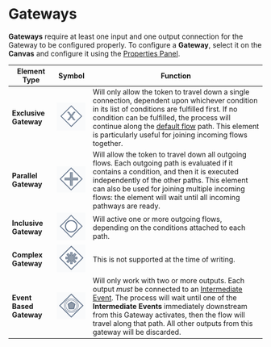 # Gateways

**Gateways** require at least one input and one output connection for the Gateway to be configured properly. To configure a **Gateway**, select it on the **Canvas** and configure it using the [Properties Panel](</docs/Rapid/4-Keyper Manual/3-Workflow/3-drawing-diagrams/3-drawing-diagrams.md>).

| Element Type | Symbol | Function |
| --- | --- | --- |
| **Exclusive Gateway** | ![A screenshot of how the "Exclusive Gateway" appears on the canvas. The Gateway is a diamond shape, with an x symbol inside.](<Gateway Exclusive.png>) | Will only allow the token to travel down a single connection, dependent upon whichever condition in its list of conditions are fulfilled first. If no condition can be fulfilled, the process will continue along the [default flow](</docs/Rapid/4-Keyper Manual/3-Workflow/11-flows/11-flows.md#default-flow>) path. This element is particularly useful for joining incoming flows together. |
| **Parallel Gateway** | ![A screenshot of how the "Parallel Gateway" appears on the canvas. The Gateway is a diamond shape, with an + symbol inside.](<Gateway Parallel.png>) | Will allow the token to travel down all outgoing flows. Each outgoing path is evaluated if it contains a condition, and then it is executed independently of the other paths. This element can also be used for joining multiple incoming flows: the element will wait until all incoming pathways are ready. |
| **Inclusive Gateway** | ![A screenshot of how the "Inclusive Gateway" appears on the canvas. The Gateway is a diamond shape, with a circle inside.](<Gateway Inclusive.png>) | Will active one or more outgoing flows, depending on the conditions attached to each path. |
| **Complex Gateway** | ![A screenshot of how the "Complex Gateway" appears on the canvas. The Gateway is a diamond shape, with an asterisk (*) inside.](<Gateway Complex.png>) | This is not supported at the time of writing.|
| **Event Based Gateway** | ![A screenshot of how the "Event Based Gateway" appears on the canvas. The Gateway is a diamond shape, with an pentagon inside.](<Gateway Event Based.png>) | Will only work with two or more outputs. Each output *must* be connected to an [Intermediate Event](</docs/Rapid/4-Keyper Manual/3-Workflow/6-intermediate-events/6-intermediate-events.md>). The process will wait until one of the **Intermediate Events** immediately downstream from this Gateway activates, then the flow will travel along that path. All other outputs from this gateway will be discarded.|